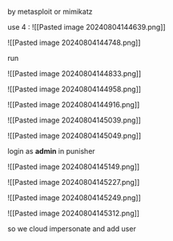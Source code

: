 by metasploit or mimikatz

use 4 : 
![[Pasted image 20240804144639.png]]


![[Pasted image 20240804144748.png]]

run

![[Pasted image 20240804144833.png]]

![[Pasted image 20240804144958.png]]


![[Pasted image 20240804144916.png]]



![[Pasted image 20240804145039.png]]

![[Pasted image 20240804145049.png]]

login as **admin** in punisher

![[Pasted image 20240804145149.png]]

![[Pasted image 20240804145227.png]]

![[Pasted image 20240804145249.png]]

![[Pasted image 20240804145312.png]]

so we cloud impersonate and add user